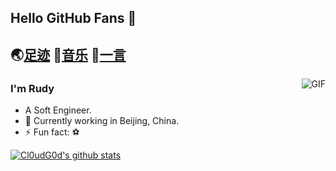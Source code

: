 ## Hello GitHub Fans 👋
🌏[足迹](https://trails.rudymemo.com/)  🎵[音乐](https://music.rudymemo.com/)  📖[一言](https://music.rudymemo.com/) 
---
<img align="right" alt="GIF" src="https://raw.githubusercontent.com/JoeyBling/JoeyBling/master/pic/pusheencode.gif" />

### I'm Rudy

- A Soft Engineer.
- 🌱 Currently working in Beijing, China.
- ⚡ Fun fact: ⚽

[![Cl0udG0d's github stats](https://github-readme-stats.vercel.app/api?username=rudymemo)](https://github.com/anuraghazra/github-readme-stats)
